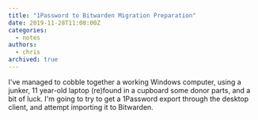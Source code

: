 ```yaml
---
title: "1Password to Bitwarden Migration Preparation"
date: 2019-11-28T11:08:00Z
categories:
  - notes
authors:
  - chris
archived: true
---
```


I've managed to cobble together a working Windows computer, using a junker, 11 year-old laptop (re)found in a cupboard some donor parts, and a bit of luck. I'm going to try to get a 1Password export through the desktop client, and attempt importing it to Bitwarden.
